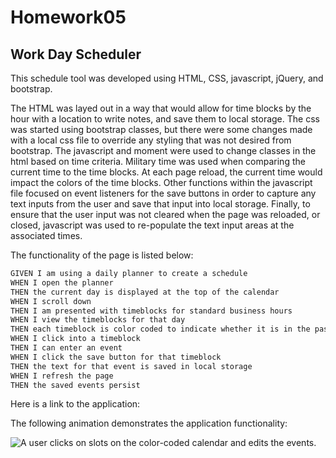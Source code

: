 # Homework05

## Work Day Scheduler

This schedule tool was developed using HTML, CSS, javascript, jQuery, and bootstrap. 

The HTML was layed out in a way that would allow for time blocks by the hour with a location to write notes, and save them to local storage. The css was started using bootstrap classes, but there were some changes made with a local css file to override any styling that was not desired from bootstrap. The javascript and moment were used to change classes in the html based on time criteria. Military time was used when comparing the current time to the time blocks. At each page reload, the current time would impact the colors of the time blocks. Other functions within the javascript file focused on event listeners for the save buttons in order to capture any text inputs from the user and save that input into local storage. Finally, to ensure that the user input was not cleared when the page was reloaded, or closed, javascript was used to re-populate the text input areas at the associated times. 

The functionality of the page is listed below: 

```md
GIVEN I am using a daily planner to create a schedule
WHEN I open the planner
THEN the current day is displayed at the top of the calendar
WHEN I scroll down
THEN I am presented with timeblocks for standard business hours
WHEN I view the timeblocks for that day
THEN each timeblock is color coded to indicate whether it is in the past, present, or future
WHEN I click into a timeblock
THEN I can enter an event
WHEN I click the save button for that timeblock
THEN the text for that event is saved in local storage
WHEN I refresh the page
THEN the saved events persist
```
Here is a link to the application: 

The following animation demonstrates the application functionality:

![A user clicks on slots on the color-coded calendar and edits the events.](./assets/WDS.gif)
